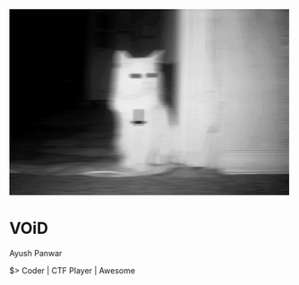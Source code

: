 
<!DOCTYPE html>
<html>
  <head>
    <meta charset="UTF-8">
  <meta name="viewport" content="width=device-width,initial-scale=1">
    <title>VOiD // Ayush Panwar</title>
  <meta name="author" content="Ayush Panwar">
  <link rel="stylesheet" href="https://use.fontawesome.com/releases/v5.11.2/css/all.css" integrity="sha384-KA6wR/X5RY4zFAHpv/CnoG2UW1uogYfdnP67Uv7eULvTveboZJg0qUpmJZb5VqzN" crossorigin="anonymous">
  <link href="https://fonts.googleapis.com/css?family=Righteous|Ubuntu+Mono&display=swap" rel="stylesheet">
  <link rel="stylesheet" href="https://stackpath.bootstrapcdn.com/bootstrap/4.3.1/css/bootstrap.min.css" integrity="sha384-ggOyR0iXCbMQv3Xipma34MD+dH/1fQ784/j6cY/iJTQUOhcWr7x9JvoRxT2MZw1T" crossorigin="anonymous">
  <!-- stylesheets -->
  <link rel="stylesheet" href="./main.css" type="text/css">
  <link rel="stylesheet" href="./glich.css" type="text/css">
  <!-- Favicons -->
  <link rel="apple-touch-icon" sizes="180x180" href="./favicon/apple-touch-icon.png">
  <link rel="icon" type="image/png" sizes="32x32" href="./favicon/favicon-32x32.png">
  <link rel="icon" type="image/png" sizes="16x16" href="./favicon/favicon-16x16.png">
  <link rel="manifest" href="./favicon/site.webmanifest">
  <link rel="mask-icon" href="./favicon/safari-pinned-tab.svg" color="#5bbad5"> 
  <meta name="msapplication-TileColor" content="#da532c">
  <meta name="theme-color" content="#ffffff">

  </head>
  <body>
  <canvas></canvas>
  <div class="container">
    <div class="center">
      <div class="row d-flex flex-wrap align-items-center">
        <div class="col-md-5">
          <img class="image img-fluid" src="./dp.gif" alt="VOiD">
        </div>
        <div class="col-md">
          <h1 id="heading"  class="glitch" data-text="VOiD">VOiD</h1>
          <p id="me" class="glitch" data-text="Ayush Panwar">Ayush Panwar</p>
          <p id="red" class="glitch" > $> Coder | CTF Player | Awesome </p>
          <a class="link1" href="https://twitter.com/Ayush_Panwar_1/" data-toggle="tooltip" data-placement="bottom" title="Twitter" target="_blank"><i class="fab fa-twitter"></i></a>
          <a class="link1" href="https://www.linkedin.com/in/ayushpanwar1/" data-toggle="tooltip" data-placement="bottom" title="Linkedin" target="_blank"><i class="fab fa-linkedin"></i></a>
          <a class="link1" href="https://github.com/VOiD-Ayush/" data-toggle="tooltip" data-placement="bottom" title="Github" target="_blank"><i class="fab fa-github"></i></a>
          <a class="link1" href="https://void-ayush.github.io/The_Awesome_Blog/" data-toggle="tooltip" data-placement="bottom" title="Blog" target="_blank"><i class="fab fa-blogger"></i></a>
        </div>
      </div>
    </div>
  </div>

  <script src="https://code.jquery.com/jquery-3.3.1.slim.min.js" integrity="sha384-q8i/X+965DzO0rT7abK41JStQIAqVgRVzpbzo5smXKp4YfRvH+8abtTE1Pi6jizo" crossorigin="anonymous"></script>
  <script src="https://cdnjs.cloudflare.com/ajax/libs/popper.js/1.14.7/umd/popper.min.js" integrity="sha384-UO2eT0CpHqdSJQ6hJty5KVphtPhzWj9WO1clHTMGa3JDZwrnQq4sF86dIHNDz0W1" crossorigin="anonymous"></script>
  <script src="https://stackpath.bootstrapcdn.com/bootstrap/4.3.1/js/bootstrap.min.js" integrity="sha384-JjSmVgyd0p3pXB1rRibZUAYoIIy6OrQ6VrjIEaFf/nJGzIxFDsf4x0xIM+B07jRM" crossorigin="anonymous"></script>
  <div id="badge">
    <script src="https://tryhackme.com/badge/372931"></script>
  <script src="./matrix.js"></script>
</div>
  </body>
</html>
